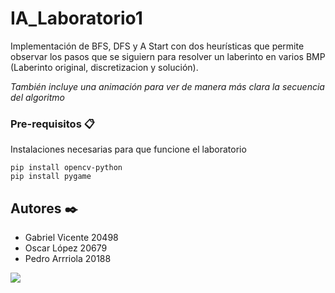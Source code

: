 # IA_Laboratorio1
Implementación de BFS, DFS y A Start con dos heurísticas que permite observar los pasos que se siguiern para resolver un laberinto en varios BMP
(Laberinto original, discretizacion y solución).

_También incluye una animación para ver de manera más clara la secuencia del algoritmo_

### Pre-requisitos 📋

Instalaciones necesarias para que funcione el laboratorio

```
pip install opencv-python
pip install pygame
```

## Autores ✒️

- Gabriel Vicente 20498
- Oscar López 20679
- Pedro Arrriola 20188

<a href="https://github.com/GabrielVicente-GT/IA_Laboratorio1/graphs/contributors">
  <img src="https://contrib.rocks/image?repo=GabrielVicente-GT/IA_Laboratorio1" />
</a>
